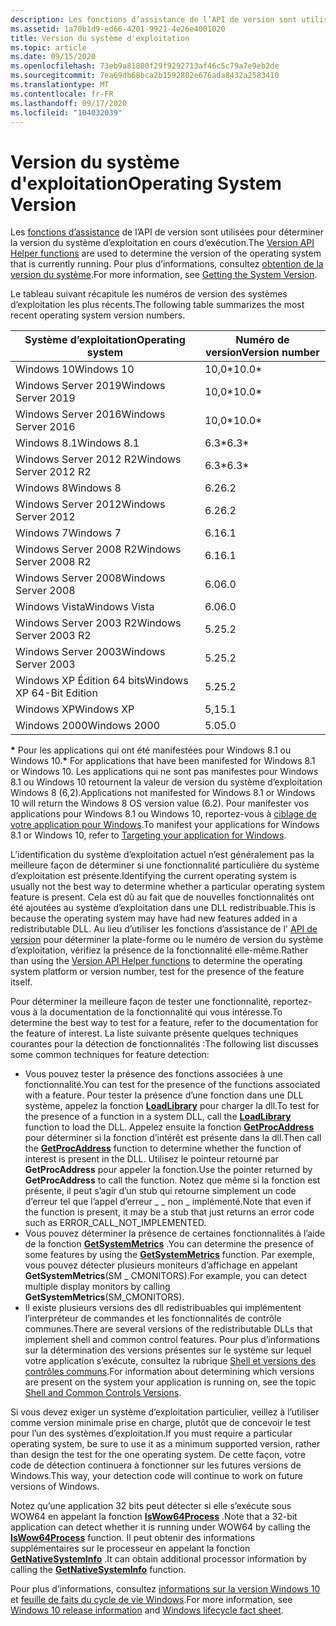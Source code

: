 ```yaml
---
description: Les fonctions d’assistance de l’API de version sont utilisées pour déterminer la version du système d’exploitation en cours d’exécution. Pour plus d’informations, consultez obtention de la version du système.
ms.assetid: 1a70b1d9-ed66-4201-9921-4e26e4001020
title: Version du système d'exploitation
ms.topic: article
ms.date: 09/15/2020
ms.openlocfilehash: 73eb9a81880f29f9292713af46c5c79a7e9eb2de
ms.sourcegitcommit: 7ea69db68bca2b1592802e676ada8432a2583410
ms.translationtype: MT
ms.contentlocale: fr-FR
ms.lasthandoff: 09/17/2020
ms.locfileid: "104032039"
---
```

# <a name="operating-system-version"></a><span data-ttu-id="e91de-104">Version du système d'exploitation</span><span class="sxs-lookup"><span data-stu-id="e91de-104">Operating System Version</span></span>

<span data-ttu-id="e91de-105">Les [fonctions d’assistance](version-helper-apis.md) de l’API de version sont utilisées pour déterminer la version du système d’exploitation en cours d’exécution.</span><span class="sxs-lookup"><span data-stu-id="e91de-105">The [Version API Helper functions](version-helper-apis.md) are used to determine the version of the operating system that is currently running.</span></span> <span data-ttu-id="e91de-106">Pour plus d’informations, consultez [obtention de la version du système](getting-the-system-version.md).</span><span class="sxs-lookup"><span data-stu-id="e91de-106">For more information, see [Getting the System Version](getting-the-system-version.md).</span></span>

<span data-ttu-id="e91de-107">Le tableau suivant récapitule les numéros de version des systèmes d’exploitation les plus récents.</span><span class="sxs-lookup"><span data-stu-id="e91de-107">The following table summarizes the most recent operating system version numbers.</span></span>

| <span data-ttu-id="e91de-108">Système d’exploitation</span><span class="sxs-lookup"><span data-stu-id="e91de-108">Operating system</span></span> | <span data-ttu-id="e91de-109">Numéro de version</span><span class="sxs-lookup"><span data-stu-id="e91de-109">Version number</span></span> |
|------------------|----------------|
| <span data-ttu-id="e91de-110">Windows 10</span><span class="sxs-lookup"><span data-stu-id="e91de-110">Windows 10</span></span>       | <span data-ttu-id="e91de-111">10,0\*</span><span class="sxs-lookup"><span data-stu-id="e91de-111">10.0\*</span></span>         |
| <span data-ttu-id="e91de-112">Windows Server 2019</span><span class="sxs-lookup"><span data-stu-id="e91de-112">Windows Server 2019</span></span> | <span data-ttu-id="e91de-113">10,0\*</span><span class="sxs-lookup"><span data-stu-id="e91de-113">10.0\*</span></span>      |
| <span data-ttu-id="e91de-114">Windows Server 2016</span><span class="sxs-lookup"><span data-stu-id="e91de-114">Windows Server 2016</span></span> | <span data-ttu-id="e91de-115">10,0\*</span><span class="sxs-lookup"><span data-stu-id="e91de-115">10.0\*</span></span>      |
| <span data-ttu-id="e91de-116">Windows 8.1</span><span class="sxs-lookup"><span data-stu-id="e91de-116">Windows 8.1</span></span>      | <span data-ttu-id="e91de-117">6.3\*</span><span class="sxs-lookup"><span data-stu-id="e91de-117">6.3\*</span></span>          |
| <span data-ttu-id="e91de-118">Windows Server 2012 R2</span><span class="sxs-lookup"><span data-stu-id="e91de-118">Windows Server 2012 R2</span></span> | <span data-ttu-id="e91de-119">6.3\*</span><span class="sxs-lookup"><span data-stu-id="e91de-119">6.3\*</span></span>    |
| <span data-ttu-id="e91de-120">Windows 8</span><span class="sxs-lookup"><span data-stu-id="e91de-120">Windows 8</span></span>        | <span data-ttu-id="e91de-121">6.2</span><span class="sxs-lookup"><span data-stu-id="e91de-121">6.2</span></span>            |
| <span data-ttu-id="e91de-122">Windows Server 2012</span><span class="sxs-lookup"><span data-stu-id="e91de-122">Windows Server 2012</span></span> | <span data-ttu-id="e91de-123">6.2</span><span class="sxs-lookup"><span data-stu-id="e91de-123">6.2</span></span>         |
| <span data-ttu-id="e91de-124">Windows 7</span><span class="sxs-lookup"><span data-stu-id="e91de-124">Windows 7</span></span>        | <span data-ttu-id="e91de-125">6.1</span><span class="sxs-lookup"><span data-stu-id="e91de-125">6.1</span></span>            |
| <span data-ttu-id="e91de-126">Windows Server 2008 R2</span><span class="sxs-lookup"><span data-stu-id="e91de-126">Windows Server 2008 R2</span></span> | <span data-ttu-id="e91de-127">6.1</span><span class="sxs-lookup"><span data-stu-id="e91de-127">6.1</span></span>      |
| <span data-ttu-id="e91de-128">Windows Server 2008</span><span class="sxs-lookup"><span data-stu-id="e91de-128">Windows Server 2008</span></span> | <span data-ttu-id="e91de-129">6.0</span><span class="sxs-lookup"><span data-stu-id="e91de-129">6.0</span></span>         |
| <span data-ttu-id="e91de-130">Windows Vista</span><span class="sxs-lookup"><span data-stu-id="e91de-130">Windows Vista</span></span>    | <span data-ttu-id="e91de-131">6.0</span><span class="sxs-lookup"><span data-stu-id="e91de-131">6.0</span></span>            |
| <span data-ttu-id="e91de-132">Windows Server 2003 R2</span><span class="sxs-lookup"><span data-stu-id="e91de-132">Windows Server 2003 R2</span></span> | <span data-ttu-id="e91de-133">5.2</span><span class="sxs-lookup"><span data-stu-id="e91de-133">5.2</span></span>      |
| <span data-ttu-id="e91de-134">Windows Server 2003</span><span class="sxs-lookup"><span data-stu-id="e91de-134">Windows Server 2003</span></span> | <span data-ttu-id="e91de-135">5.2</span><span class="sxs-lookup"><span data-stu-id="e91de-135">5.2</span></span>         |
| <span data-ttu-id="e91de-136">Windows XP Édition 64 bits</span><span class="sxs-lookup"><span data-stu-id="e91de-136">Windows XP 64-Bit Edition</span></span> | <span data-ttu-id="e91de-137">5.2</span><span class="sxs-lookup"><span data-stu-id="e91de-137">5.2</span></span>   |
| <span data-ttu-id="e91de-138">Windows XP</span><span class="sxs-lookup"><span data-stu-id="e91de-138">Windows XP</span></span> | <span data-ttu-id="e91de-139">5,1</span><span class="sxs-lookup"><span data-stu-id="e91de-139">5.1</span></span>                  |
| <span data-ttu-id="e91de-140">Windows 2000</span><span class="sxs-lookup"><span data-stu-id="e91de-140">Windows 2000</span></span>     | <span data-ttu-id="e91de-141">5.0</span><span class="sxs-lookup"><span data-stu-id="e91de-141">5.0</span></span>            |

<span data-ttu-id="e91de-142">**\*** Pour les applications qui ont été manifestées pour Windows 8.1 ou Windows 10.</span><span class="sxs-lookup"><span data-stu-id="e91de-142">**\*** For applications that have been manifested for Windows 8.1 or Windows 10.</span></span> <span data-ttu-id="e91de-143">Les applications qui ne sont pas manifestes pour Windows 8.1 ou Windows 10 retournent la valeur de version du système d’exploitation Windows 8 (6,2).</span><span class="sxs-lookup"><span data-stu-id="e91de-143">Applications not manifested for Windows 8.1 or Windows 10 will return the Windows 8 OS version value (6.2).</span></span> <span data-ttu-id="e91de-144">Pour manifester vos applications pour Windows 8.1 ou Windows 10, reportez-vous à [ciblage de votre application pour Windows](targeting-your-application-at-windows-8-1.md).</span><span class="sxs-lookup"><span data-stu-id="e91de-144">To manifest your applications for Windows 8.1 or Windows 10, refer to [Targeting your application for Windows](targeting-your-application-at-windows-8-1.md).</span></span><br/>

<span data-ttu-id="e91de-145">L’identification du système d’exploitation actuel n’est généralement pas la meilleure façon de déterminer si une fonctionnalité particulière du système d’exploitation est présente.</span><span class="sxs-lookup"><span data-stu-id="e91de-145">Identifying the current operating system is usually not the best way to determine whether a particular operating system feature is present.</span></span> <span data-ttu-id="e91de-146">Cela est dû au fait que de nouvelles fonctionnalités ont été ajoutées au système d’exploitation dans une DLL redistribuable.</span><span class="sxs-lookup"><span data-stu-id="e91de-146">This is because the operating system may have had new features added in a redistributable DLL.</span></span> <span data-ttu-id="e91de-147">Au lieu d’utiliser les fonctions d’assistance de l' [API de version](version-helper-apis.md) pour déterminer la plate-forme ou le numéro de version du système d’exploitation, vérifiez la présence de la fonctionnalité elle-même.</span><span class="sxs-lookup"><span data-stu-id="e91de-147">Rather than using the [Version API Helper functions](version-helper-apis.md) to determine the operating system platform or version number, test for the presence of the feature itself.</span></span>

<span data-ttu-id="e91de-148">Pour déterminer la meilleure façon de tester une fonctionnalité, reportez-vous à la documentation de la fonctionnalité qui vous intéresse.</span><span class="sxs-lookup"><span data-stu-id="e91de-148">To determine the best way to test for a feature, refer to the documentation for the feature of interest.</span></span> <span data-ttu-id="e91de-149">La liste suivante présente quelques techniques courantes pour la détection de fonctionnalités :</span><span class="sxs-lookup"><span data-stu-id="e91de-149">The following list discusses some common techniques for feature detection:</span></span>

- <span data-ttu-id="e91de-150">Vous pouvez tester la présence des fonctions associées à une fonctionnalité.</span><span class="sxs-lookup"><span data-stu-id="e91de-150">You can test for the presence of the functions associated with a feature.</span></span> <span data-ttu-id="e91de-151">Pour tester la présence d’une fonction dans une DLL système, appelez la fonction [**LoadLibrary**](/windows/desktop/api/libloaderapi/nf-libloaderapi-loadlibrarya) pour charger la dll.</span><span class="sxs-lookup"><span data-stu-id="e91de-151">To test for the presence of a function in a system DLL, call the [**LoadLibrary**](/windows/desktop/api/libloaderapi/nf-libloaderapi-loadlibrarya) function to load the DLL.</span></span> <span data-ttu-id="e91de-152">Appelez ensuite la fonction [**GetProcAddress**](/windows/desktop/api/libloaderapi/nf-libloaderapi-getprocaddress) pour déterminer si la fonction d’intérêt est présente dans la dll.</span><span class="sxs-lookup"><span data-stu-id="e91de-152">Then call the [**GetProcAddress**](/windows/desktop/api/libloaderapi/nf-libloaderapi-getprocaddress) function to determine whether the function of interest is present in the DLL.</span></span> <span data-ttu-id="e91de-153">Utilisez le pointeur retourné par **GetProcAddress** pour appeler la fonction.</span><span class="sxs-lookup"><span data-stu-id="e91de-153">Use the pointer returned by **GetProcAddress** to call the function.</span></span> <span data-ttu-id="e91de-154">Notez que même si la fonction est présente, il peut s’agir d’un stub qui retourne simplement un code d’erreur tel que l’appel d’erreur \_ \_ non \_ implémenté.</span><span class="sxs-lookup"><span data-stu-id="e91de-154">Note that even if the function is present, it may be a stub that just returns an error code such as ERROR\_CALL\_NOT\_IMPLEMENTED.</span></span>
- <span data-ttu-id="e91de-155">Vous pouvez déterminer la présence de certaines fonctionnalités à l’aide de la fonction [**GetSystemMetrics**](/windows/desktop/api/winuser/nf-winuser-getsystemmetrics) .</span><span class="sxs-lookup"><span data-stu-id="e91de-155">You can determine the presence of some features by using the [**GetSystemMetrics**](/windows/desktop/api/winuser/nf-winuser-getsystemmetrics) function.</span></span> <span data-ttu-id="e91de-156">Par exemple, vous pouvez détecter plusieurs moniteurs d’affichage en appelant **GetSystemMetrics**(SM \_ CMONITORS).</span><span class="sxs-lookup"><span data-stu-id="e91de-156">For example, you can detect multiple display monitors by calling **GetSystemMetrics**(SM\_CMONITORS).</span></span>
- <span data-ttu-id="e91de-157">Il existe plusieurs versions des dll redistribuables qui implémentent l’interpréteur de commandes et les fonctionnalités de contrôle communes.</span><span class="sxs-lookup"><span data-stu-id="e91de-157">There are several versions of the redistributable DLLs that implement shell and common control features.</span></span> <span data-ttu-id="e91de-158">Pour plus d’informations sur la détermination des versions présentes sur le système sur lequel votre application s’exécute, consultez la rubrique [Shell et versions des contrôles communs](/previous-versions/windows/desktop/legacy/bb776779(v=vs.85)).</span><span class="sxs-lookup"><span data-stu-id="e91de-158">For information about determining which versions are present on the system your application is running on, see the topic [Shell and Common Controls Versions](/previous-versions/windows/desktop/legacy/bb776779(v=vs.85)).</span></span>

<span data-ttu-id="e91de-159">Si vous devez exiger un système d’exploitation particulier, veillez à l’utiliser comme version minimale prise en charge, plutôt que de concevoir le test pour l’un des systèmes d’exploitation.</span><span class="sxs-lookup"><span data-stu-id="e91de-159">If you must require a particular operating system, be sure to use it as a minimum supported version, rather than design the test for the one operating system.</span></span> <span data-ttu-id="e91de-160">De cette façon, votre code de détection continuera à fonctionner sur les futures versions de Windows.</span><span class="sxs-lookup"><span data-stu-id="e91de-160">This way, your detection code will continue to work on future versions of Windows.</span></span>

<span data-ttu-id="e91de-161">Notez qu’une application 32 bits peut détecter si elle s’exécute sous WOW64 en appelant la fonction [**IsWow64Process**](/windows/desktop/api/wow64apiset/nf-wow64apiset-iswow64process) .</span><span class="sxs-lookup"><span data-stu-id="e91de-161">Note that a 32-bit application can detect whether it is running under WOW64 by calling the [**IsWow64Process**](/windows/desktop/api/wow64apiset/nf-wow64apiset-iswow64process) function.</span></span> <span data-ttu-id="e91de-162">Il peut obtenir des informations supplémentaires sur le processeur en appelant la fonction [**GetNativeSystemInfo**](/windows/win32/api/sysinfoapi/nf-sysinfoapi-getnativesysteminfo) .</span><span class="sxs-lookup"><span data-stu-id="e91de-162">It can obtain additional processor information by calling the [**GetNativeSystemInfo**](/windows/win32/api/sysinfoapi/nf-sysinfoapi-getnativesysteminfo) function.</span></span>

<span data-ttu-id="e91de-163">Pour plus d’informations, consultez [informations sur la version Windows 10](/windows/release-information/) et [feuille de faits du cycle de vie Windows](https://support.microsoft.com/help/13853/windows-lifecycle-fact-sheet).</span><span class="sxs-lookup"><span data-stu-id="e91de-163">For more information, see [Windows 10 release information](/windows/release-information/) and [Windows lifecycle fact sheet](https://support.microsoft.com/help/13853/windows-lifecycle-fact-sheet).</span></span>


